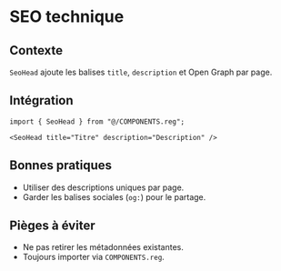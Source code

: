# SEO technique

## Contexte
`SeoHead` ajoute les balises `title`, `description` et Open Graph par page.

## Intégration
```tsx
import { SeoHead } from "@/COMPONENTS.reg";

<SeoHead title="Titre" description="Description" />
```

## Bonnes pratiques
- Utiliser des descriptions uniques par page.
- Garder les balises sociales (`og:`) pour le partage.

## Pièges à éviter
- Ne pas retirer les métadonnées existantes.
- Toujours importer via `COMPONENTS.reg`.
